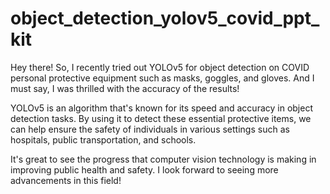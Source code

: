 # object_detection_yolov5_covid_ppt_kit
Hey there! So, I recently tried out YOLOv5 for object detection on COVID personal protective equipment such as masks, goggles, and gloves. And I must say, I was thrilled with the accuracy of the results!

YOLOv5 is an algorithm that's known for its speed and accuracy in object detection tasks. By using it to detect these essential protective items, we can help ensure the safety of individuals in various settings such as hospitals, public transportation, and schools.

It's great to see the progress that computer vision technology is making in improving public health and safety. I look forward to seeing more advancements in this field!
